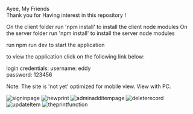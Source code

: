 Ayee, My Friends  
Thank you for Having interest in this repository ! 

On the client folder run 'npm install' to install the client node modules
On the server folder run 'npm install' to install the server node modules

run npm run dev to start the application

to view the application click on the following link below:


login credentials:
username: eddy  
password: 123456

Note: The site is 'not yet' optimized for mobile view. View with PC.



![signinpage](https://user-images.githubusercontent.com/36034617/166922729-7a65b527-6255-454c-b6b8-d77162f0c879.PNG)
![newprint](https://user-images.githubusercontent.com/36034617/166922817-f66539b2-98fd-4a58-b046-b0d957c1c13c.PNG)
![adminadditempage](https://user-images.githubusercontent.com/36034617/166922934-c53ace3e-466f-4e11-90ef-42b5302da93f.PNG)
![deleterecord](https://user-images.githubusercontent.com/36034617/166923113-05a3844f-ea33-45be-a652-7cf6ef7eb6c8.PNG)
![updateItem](https://user-images.githubusercontent.com/36034617/166923145-8fd97d4a-3b65-4eaf-acd6-33e2bcf25937.PNG)
![theprintfunction](https://user-images.githubusercontent.com/36034617/166923293-75e3441b-ca76-4567-9cb6-e5409080034c.PNG)

